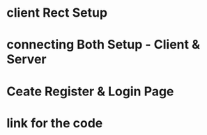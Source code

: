 # client Rect Setup

# connecting Both Setup - Client & Server

# Ceate Register & Login Page

# link for the code
